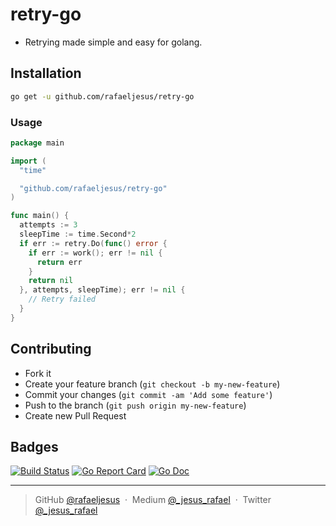 # retry-go

* Retrying made simple and easy for golang.

## Installation
```bash
go get -u github.com/rafaeljesus/retry-go
```

### Usage

```go
package main

import (
  "time"

  "github.com/rafaeljesus/retry-go"
)

func main() {
  attempts := 3
  sleepTime := time.Second*2
  if err := retry.Do(func() error {
    if err := work(); err != nil {
      return err
    }
    return nil
  }, attempts, sleepTime); err != nil {
    // Retry failed
  }
}
```

## Contributing
- Fork it
- Create your feature branch (`git checkout -b my-new-feature`)
- Commit your changes (`git commit -am 'Add some feature'`)
- Push to the branch (`git push origin my-new-feature`)
- Create new Pull Request

## Badges

[![Build Status](https://circleci.com/gh/rafaeljesus/retry-go.svg?style=svg)](https://circleci.com/gh/rafaeljesus/retry-go)
[![Go Report Card](https://goreportcard.com/badge/github.com/rafaeljesus/retry-go)](https://goreportcard.com/report/github.com/rafaeljesus/retry-go)
[![Go Doc](https://godoc.org/github.com/rafaeljesus/retry-go?status.svg)](https://godoc.org/github.com/rafaeljesus/retry-go)

---

> GitHub [@rafaeljesus](https://github.com/rafaeljesus) &nbsp;&middot;&nbsp;
> Medium [@_jesus_rafael](https://medium.com/@_jesus_rafael) &nbsp;&middot;&nbsp;
> Twitter [@_jesus_rafael](https://twitter.com/_jesus_rafael)

